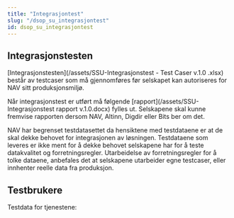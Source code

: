 ```yaml
---
title: "Integrasjontest"
slug: "/dsop_su_integrasjontest"
id: dsop_su_integrasjontest
---
```


## Integrasjonstesten

[Integrasjonstesten](/assets/SSU-Integrasjonstest - Test Caser v.1.0 .xlsx) består av testcaser som må gjennomføres før selskapet kan autoriseres for NAV sitt produksjonsmiljø.

Når integrasjonstest er utført må følgende [rapport](/assets/SSU-Integrasjonstest rapport v.1.0.docx) fylles ut. Selskapene skal kunne fremvise rapporten dersom NAV, Altinn, Digdir eller Bits ber om det.

NAV har begrenset testdatasettet da hensiktene med testdataene er at de skal dekke behovet for integrasjonen av løsningen. Testdataene som leveres er ikke ment for å dekke behovet selskapene har for å teste datakvalitet og forretningsregler. Utarbeidelse av forretningsregler for å tolke dataene, anbefales det at selskapene utarbeider egne testcaser, eller innhenter reelle data fra produksjon.

## Testbrukere

Testdata for tjenestene: 